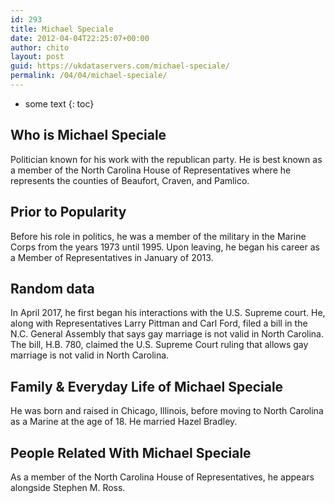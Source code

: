 ```yaml
---
id: 293
title: Michael Speciale
date: 2012-04-04T22:25:07+00:00
author: chito
layout: post
guid: https://ukdataservers.com/michael-speciale/
permalink: /04/04/michael-speciale/
---
```


* some text
{: toc}


## Who is  Michael Speciale
                  
                  
                  
Politician known for his work with the republican party. He is best known as a member of the North Carolina House of Representatives where he represents the counties of Beaufort, Craven, and Pamlico. 
                  
                
                
                
## Prior to Popularity 
                  
                  
                  
Before his role in politics, he was a member of the military in the Marine Corps from the years 1973 until 1995. Upon leaving, he began his career as a Member of Representatives in January of 2013. 
                  
                
                
                
## Random data 
                  
                  
                  
In April 2017, he first began his interactions with the U.S. Supreme court. He, along with Representatives Larry Pittman and Carl Ford, filed a bill in the N.C. General Assembly that says gay marriage is not valid in North Carolina. The bill, H.B. 780, claimed the U.S. Supreme Court ruling that allows gay marriage is not valid in North Carolina. 
                  
                
                
                
## Family & Everyday Life of Michael Speciale
                  
                  
                  
He was born and raised in Chicago, Illinois, before moving to North Carolina as a Marine at the age of 18. He married Hazel Bradley.  
                  
                
                
                
## People Related With  Michael Speciale
                  
                  
                  
As a member of the North Carolina House of Representatives, he appears alongside Stephen M. Ross. 
                  
                
              
            
          
          
          
    
    
  
